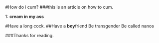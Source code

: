 #How do i cum?
###this is an article on how to cum.

1: **cream in my ass**

#Have a long cock.
##Have a **boy**friend
Be transgender
Be called nanos



###Thanks for reading.